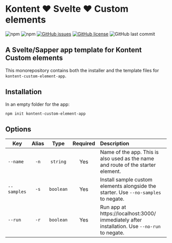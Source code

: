 # Kontent ♥ Svelte ♥ Custom elements

![npm](https://img.shields.io/npm/v/create-kontent-custom-element-app?style=for-the-badge)
![npm](https://img.shields.io/npm/v/kontent-custom-element-app?style=for-the-badge)
[![GitHub issues](https://img.shields.io/github/issues/yuriys-kentico/KenticoKontentCustomElementApp?style=for-the-badge)](https://github.com/yuriys-kentico/KenticoKontentCustomElementApp/issues)
[![GitHub license](https://img.shields.io/github/license/yuriys-kentico/KenticoKontentCustomElementApp?style=for-the-badge)](https://github.com/yuriys-kentico/KenticoKontentCustomElementApp/blob/main/LICENSE.md)
![GitHub last commit](https://img.shields.io/github/last-commit/yuriys-kentico/KenticoKontentCustomElementApp?style=for-the-badge)

## A Svelte/Sapper app template for Kontent Custom elements

This monorepository contains both the installer and the template files for `kontent-custom-element-app`.

## Installation

In an empty folder for the app:

```
npm init kontent-custom-element-app
```

## Options

| Key         | Alias |   Type    | Required | Description                                                                                  |
| ----------- | :---: | :-------: | :------: | :------------------------------------------------------------------------------------------- |
| `--name`    | `-n`  | `string`  |   Yes    | Name of the app. This is also used as the name and route of the starter element.             |
| `--samples` | `-s`  | `boolean` |   Yes    | Install sample custom elements alongside the starter. Use `--no-samples` to negate.          |
| `--run`     | `-r`  | `boolean` |   Yes    | Run app at https://localhost:3000/ immediately after installation. Use `--no-run` to negate. |
